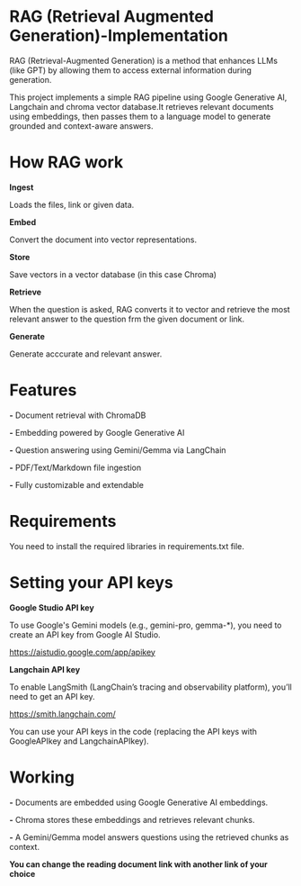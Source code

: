 # RAG (Retrieval Augmented Generation)-Implementation

RAG (Retrieval-Augmented Generation) is a method that enhances LLMs (like GPT) by allowing them to access external information during generation. 

This project implements a simple RAG pipeline using Google Generative AI, Langchain and chroma vector database.It retrieves relevant documents using embeddings, then passes them to a language model to generate grounded and context-aware answers.

# How RAG work

**Ingest**

Loads the files, link or given data.

**Embed**

Convert the document into vector representations.

**Store**

Save vectors in a vector database (in this case Chroma)

**Retrieve**

When the question is asked, RAG converts it to vector and retrieve the most relevant answer to the question frm the given document or link.

**Generate**

Generate acccurate and relevant answer.

# Features

**-** Document retrieval with ChromaDB

**-** Embedding powered by Google Generative AI

**-** Question answering using Gemini/Gemma via LangChain

**-** PDF/Text/Markdown file ingestion

**-** Fully customizable and extendable

# Requirements

You need to install the required libraries in requirements.txt file.

# Setting your API keys

**Google Studio API key** 

To use Google's Gemini models (e.g., gemini-pro, gemma-*), you need to create an API key from Google AI Studio.

https://aistudio.google.com/app/apikey

**Langchain API key**

To enable LangSmith (LangChain’s tracing and observability platform), you’ll need to get an API key.

https://smith.langchain.com/

You can use your API keys in the code (replacing the API keys with GoogleAPIkey and LangchainAPIkey). 

# Working 

**-** Documents are embedded using Google Generative AI embeddings.

**-** Chroma stores these embeddings and retrieves relevant chunks.

**-** A Gemini/Gemma model answers questions using the retrieved chunks as context.

**You can change the reading document link with another link of your choice**




